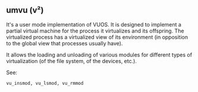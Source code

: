 ## umvu (v²)

It's a user mode implementation of VUOS. It is designed to implement a partial virtual machine for
the process it virtualizes and its offspring. The virtualized process has a virtualized view of its
environment (in opposition to the global view that processes usually have).

It allows the loading and unloading of various modules for different types of virtualization (of the
file system, of the devices, etc.).

See:

    vu_insmod, vu_lsmod, vu_rmmod
